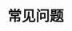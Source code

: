 # 常见问题
<a-alert type="warning" message="文档编写中" show-icon>
<template slot="description">
此部分的文档还在编写之中，如有任何疑问请咨询维护组。
</template>
</a-alert>